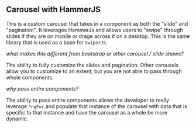 ## Carousel with HammerJS

This is a custom carousel that takes in a component as both the "slide" and "pagination". It leverages HammerJs and allows users to "swipe" through slides if they are on mobile or drage across if on a desktop. This is the same library that is used as a base for `SwiperJS`.

_what makes this different from bootstrap or other carousel / slide shows?_

The ability to fully customize the slides and pagination. Other carousels allow you to customize to an extent, but you are not able to pass through whole components. 

_why pass entire components?_

The ability to pass entire components allows the developer to really leverage `*ngFor` and populate that instance of the carousel with data that is specific to that instance and have the carousel as a whole be more dynamic. 
